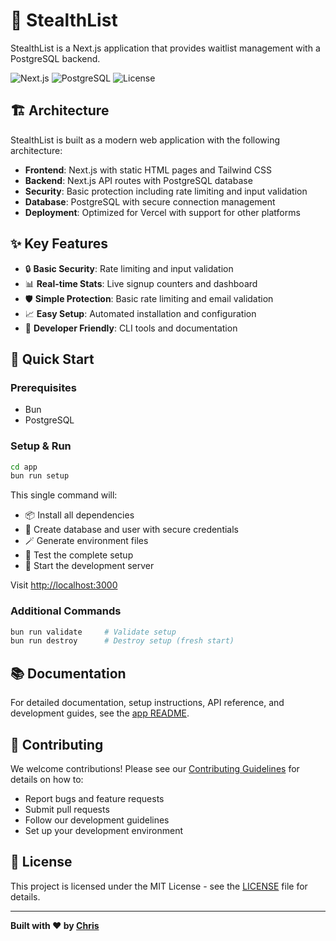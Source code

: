 # 🥷 StealthList

StealthList is a Next.js application that provides waitlist management with a PostgreSQL backend.

![Next.js](https://img.shields.io/badge/Next.js-14-black)
![PostgreSQL](https://img.shields.io/badge/PostgreSQL-13+-blue)
![License](https://img.shields.io/badge/License-MIT-blue)

## 🏗️ Architecture

StealthList is built as a modern web application with the following architecture:

- **Frontend**: Next.js with static HTML pages and Tailwind CSS
- **Backend**: Next.js API routes with PostgreSQL database
- **Security**: Basic protection including rate limiting and input validation
- **Database**: PostgreSQL with secure connection management
- **Deployment**: Optimized for Vercel with support for other platforms

## ✨ Key Features

- 🔒 **Basic Security**: Rate limiting and input validation
- 📊 **Real-time Stats**: Live signup counters and dashboard
- 🛡️ **Simple Protection**: Basic rate limiting and email validation
- 📈 **Easy Setup**: Automated installation and configuration
- 🔧 **Developer Friendly**: CLI tools and documentation

## 🚀 Quick Start

### Prerequisites
- Bun
- PostgreSQL

### Setup & Run

```bash
cd app
bun run setup
```

This single command will:
- 📦 Install all dependencies
- 🔌 Create database and user with secure credentials
- 🪄 Generate environment files
- 🧪 Test the complete setup
- 🚀 Start the development server

Visit [http://localhost:3000](http://localhost:3000)

### Additional Commands

```bash
bun run validate     # Validate setup
bun run destroy      # Destroy setup (fresh start)
```

## 📚 Documentation

For detailed documentation, setup instructions, API reference, and development guides, see the [app README](./app/README.md).

## 🤝 Contributing

We welcome contributions! Please see our [Contributing Guidelines](./CONTRIBUTING.md) for details on how to:

- Report bugs and feature requests
- Submit pull requests
- Follow our development guidelines
- Set up your development environment

## 📄 License

This project is licensed under the MIT License - see the [LICENSE](LICENSE) file for details.

---

**Built with ❤️ by [Chris](https://x.com/Hiccup_za)**